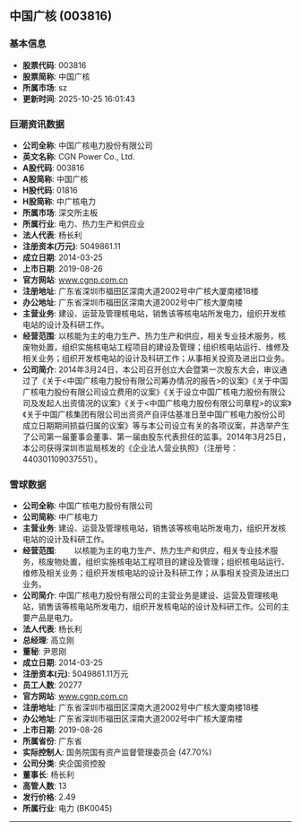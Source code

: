 ## 中国广核 (003816)

### 基本信息

- **股票代码**: 003816
- **股票简称**: 中国广核
- **所属市场**: sz
- **更新时间**: 2025-10-25 16:01:43

### 巨潮资讯数据

- **公司全称**: 中国广核电力股份有限公司
- **英文名称**: CGN Power Co., Ltd.
- **A股代码**: 003816
- **A股简称**: 中国广核
- **H股代码**: 01816
- **H股简称**: 中广核电力
- **所属市场**: 深交所主板
- **所属行业**: 电力、热力生产和供应业
- **法人代表**: 杨长利
- **注册资本(万元)**: 5049861.11
- **成立日期**: 2014-03-25
- **上市日期**: 2019-08-26
- **官方网站**: www.cgnp.com.cn
- **注册地址**: 广东省深圳市福田区深南大道2002号中广核大厦南楼18楼
- **办公地址**: 广东省深圳市福田区深南大道2002号中广核大厦南楼
- **主营业务**: 建设、运营及管理核电站，销售该等核电站所发电力，组织开发核电站的设计及科研工作。
- **经营范围**: 以核能为主的电力生产、热力生产和供应，相关专业技术服务，核废物处置，组织实施核电站工程项目的建设及管理；组织核电站运行、维修及相关业务；组织开发核电站的设计及科研工作；从事相关投资及进出口业务。
- **公司简介**: 2014年3月24日，本公司召开创立大会暨第一次股东大会，审议通过了《关于<中国广核电力股份有限公司筹办情况的报告>的议案》《关于中国广核电力股份有限公司设立费用的议案》《关于设立中国广核电力股份有限公司及发起人出资情况的议案》《关于<中国广核电力股份有限公司章程>的议案》《关于中国广核集团有限公司出资资产自评估基准日至中国广核电力股份公司成立日期期间损益归属的议案》等与本公司设立有关的各项议案，并选举产生了公司第一届董事会董事、第一届由股东代表担任的监事。2014年3月25日，本公司获得深圳市监局核发的《企业法人营业执照》（注册号：440301109037551）。

### 雪球数据

- **公司全称**: 中国广核电力股份有限公司
- **公司简称**: 中广核电力
- **主营业务**: 建设、运营及管理核电站，销售该等核电站所发电力，组织开发核电站的设计及科研工作。
- **经营范围**: 　　以核能为主的电力生产、热力生产和供应，相关专业技术服务，核废物处置，组织实施核电站工程项目的建设及管理；组织核电站运行、维修及相关业务；组织开发核电站的设计及科研工作；从事相关投资及进出口业务。
- **公司简介**: 中国广核电力股份有限公司的主营业务是建设、运营及管理核电站，销售该等核电站所发电力，组织开发核电站的设计及科研工作。公司的主要产品是电力。
- **法人代表**: 杨长利
- **总经理**: 高立刚
- **董秘**: 尹恩刚
- **成立日期**: 2014-03-25
- **注册资本(元)**: 5049861.11万元
- **员工人数**: 20277
- **官方网站**: www.cgnp.com.cn
- **注册地址**: 广东省深圳市福田区深南大道2002号中广核大厦南楼18楼
- **办公地址**: 广东省深圳市福田区深南大道2002号中广核大厦南楼
- **上市日期**: 2019-08-26
- **所属省份**: 广东省
- **实际控制人**: 国务院国有资产监督管理委员会 (47.70%)
- **公司分类**: 央企国资控股
- **董事长**: 杨长利
- **高管人数**: 13
- **发行价格**: 2.49
- **所属行业**: 电力 (BK0045)

---